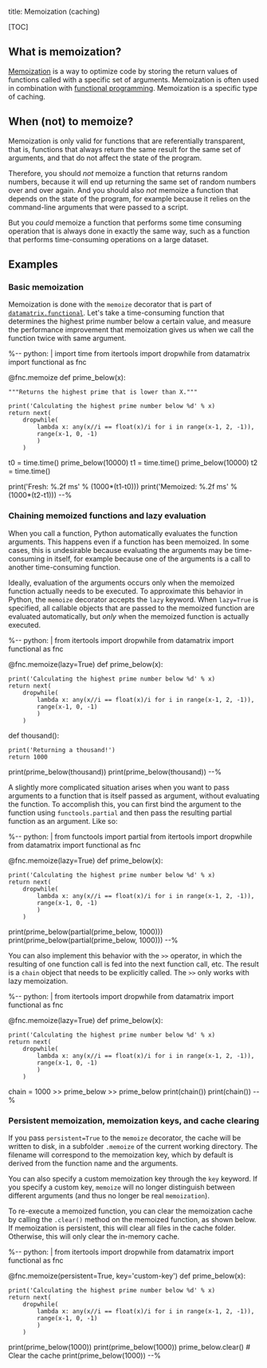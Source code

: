 title: Memoization (caching)

[TOC]


## What is memoization?

[Memoization](https://en.wikipedia.org/wiki/Memoization) is a way to optimize code by storing the return values of functions called with a specific set of arguments. Memoization is often used in combination with [functional programming](%link:functional%). Memoization is a specific type of caching.


## When (not) to memoize?

Memoization is only valid for functions that are referentially transparent, that is, functions that always return the same result for the same set of arguments, and that do not affect the state of the program.

Therefore, you should *not* memoize a function that returns random numbers, because it will end up returning the same set of random numbers over and over again. And you should also *not* memoize a function that depends on the state of the program, for example because it relies on the command-line arguments that were passed to a script.

But you *could* memoize a function that performs some time consuming operation that is always done in exactly the same way, such as a function that performs time-consuming operations on a large dataset.


## Examples

### Basic memoization

Memoization is done with the `memoize` decorator that is part of [`datamatrix.functional`](%link:functional%). Let's take a time-consuming function that determines the highest prime number below a certain value, and measure the performance improvement that memoization gives us when we call the function twice with same argument.

%--
python: |
 import time
 from itertools import dropwhile
 from datamatrix import functional as fnc


 @fnc.memoize
 def prime_below(x):

 	"""Returns the highest prime that is lower than X."""

 	print('Calculating the highest prime number below %d' % x)
 	return next(
 		dropwhile(
 			lambda x: any(x//i == float(x)/i for i in range(x-1, 2, -1)),
 			range(x-1, 0, -1)
 			)
 		)


 t0 = time.time()
 prime_below(10000)
 t1 = time.time()
 prime_below(10000)
 t2 = time.time()

 print('Fresh: %.2f ms' % (1000*(t1-t0)))
 print('Memoized: %.2f ms' % (1000*(t2-t1)))
--%


### Chaining memoized functions and lazy evaluation

When you call a function, Python automatically evaluates the function arguments. This happens even if a function has been memoized. In some cases, this is undesirable because evaluating the arguments may be time-consuming in itself, for example because one of the arguments is a call to another time-consuming function.

Ideally, evaluation of the arguments occurs only when the memoized function actually needs to be executed. To approximate this behavior in Python, the `memoize` decorator accepts the `lazy` keyword. When `lazy=True` is specified, all callable objects that are passed to the memoized function are evaluated automatically, but *only* when the memoized function is actually executed.

%--
python: |
 from itertools import dropwhile
 from datamatrix import functional as fnc


 @fnc.memoize(lazy=True)
 def prime_below(x):

 	print('Calculating the highest prime number below %d' % x)
 	return next(
 		dropwhile(
 			lambda x: any(x//i == float(x)/i for i in range(x-1, 2, -1)),
 			range(x-1, 0, -1)
 			)
 		)


 def thousand():

 	print('Returning a thousand!')
 	return 1000


 print(prime_below(thousand))
 print(prime_below(thousand))
--%


A slightly more complicated situation arises when you want to pass arguments to a function that is itself passed as argument, without evaluating the function. To accomplish this, you can first bind the argument to the function using `functools.partial` and then pass the resulting partial function as an argument. Like so:

%--
python: |
 from functools import partial
 from itertools import dropwhile
 from datamatrix import functional as fnc


 @fnc.memoize(lazy=True)
 def prime_below(x):

 	print('Calculating the highest prime number below %d' % x)
 	return next(
 		dropwhile(
 			lambda x: any(x//i == float(x)/i for i in range(x-1, 2, -1)),
 			range(x-1, 0, -1)
 			)
 		)

 print(prime_below(partial(prime_below, 1000)))
 print(prime_below(partial(prime_below, 1000)))
--%

You can also implement this behavior with the `>>` operator, in which the resulting of one function call is fed into the next function call, etc. The result is a `chain` object that needs to be explicitly called. The `>>` only works
with lazy memoization.

%--
python: |
 from itertools import dropwhile
 from datamatrix import functional as fnc


 @fnc.memoize(lazy=True)
 def prime_below(x):

 	print('Calculating the highest prime number below %d' % x)
 	return next(
 		dropwhile(
 			lambda x: any(x//i == float(x)/i for i in range(x-1, 2, -1)),
 			range(x-1, 0, -1)
 			)
 		)

 chain = 1000 >> prime_below >> prime_below
 print(chain())
 print(chain())
--%



### Persistent memoization, memoization keys, and cache clearing

If you pass `persistent=True` to the `memoize` decorator, the cache will be written to disk, in a subfolder `.memoize` of the current working directory. The filename will correspond to the memoization key, which by default is derived from the function name and the arguments.

You can also specify a custom memoization key through the `key` keyword. If you specify a custom key, `memoize` will no longer distinguish between different arguments (and thus no longer be real `memoization`).

To re-execute a memoized function, you can clear the memoization cache by calling the `.clear()` method on the memoized function, as shown below. If memoization is persistent, this will clear all files in the cache folder. Otherwise, this will only clear the in-memory cache.


%--
python: |
 from itertools import dropwhile
 from datamatrix import functional as fnc


 @fnc.memoize(persistent=True, key='custom-key')
 def prime_below(x):

 	print('Calculating the highest prime number below %d' % x)
 	return next(
 		dropwhile(
 			lambda x: any(x//i == float(x)/i for i in range(x-1, 2, -1)),
 			range(x-1, 0, -1)
 			)
 		)


 print(prime_below(1000))
 print(prime_below(1000))
 prime_below.clear() # Clear the cache
 print(prime_below(1000))
--%
